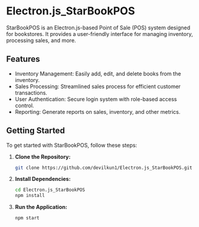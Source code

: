 # Electron.js_StarBookPOS

StarBookPOS is an Electron.js-based Point of Sale (POS) system designed for bookstores. It provides a user-friendly interface for managing inventory, processing sales, and more.

## Features

- Inventory Management: Easily add, edit, and delete books from the inventory.
- Sales Processing: Streamlined sales process for efficient customer transactions.
- User Authentication: Secure login system with role-based access control.
- Reporting: Generate reports on sales, inventory, and other metrics.

## Getting Started

To get started with StarBookPOS, follow these steps:

1. **Clone the Repository:**

   ```bash
   git clone https://github.com/devilkun1/Electron.js_StarBookPOS.git

2. **Install Dependencies:**

   ```bash
   cd Electron.js_StarBookPOS
   npm install

3. **Run the Application:**

   ```bash
   npm start

